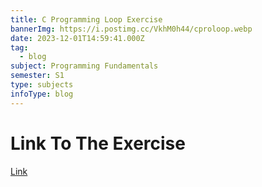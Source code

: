```yaml
---
title: C Programming Loop Exercise
bannerImg: https://i.postimg.cc/VkhM0h44/cproloop.webp
date: 2023-12-01T14:59:41.000Z
tag:
  - blog
subject: Programming Fundamentals
semester: S1
type: subjects
infoType: blog
---
```


# Link To The Exercise

[Link](https://www.w3resource.com/c-programming-exercises/for-loop/index.php)
